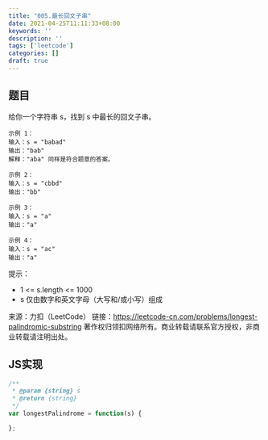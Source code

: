 ```yaml
---
title: "005.最长回文子串"
date: 2021-04-25T11:11:33+08:00
keywords: ''
description: ''
tags: ['leetcode']
categories: []
draft: true
---
```


## 题目

给你一个字符串 s，找到 s 中最长的回文子串。

```
示例 1：
输入：s = "babad"
输出："bab"
解释："aba" 同样是符合题意的答案。

示例 2：
输入：s = "cbbd"
输出："bb"

示例 3：
输入：s = "a"
输出："a"

示例 4：
输入：s = "ac"
输出："a"
```

提示：

- 1 <= s.length <= 1000
- s 仅由数字和英文字母（大写和/或小写）组成

来源：力扣（LeetCode）
链接：https://leetcode-cn.com/problems/longest-palindromic-substring
著作权归领扣网络所有。商业转载请联系官方授权，非商业转载请注明出处。


## JS实现

```javascript
/**
 * @param {string} s
 * @return {string}
 */
var longestPalindrome = function(s) {

};
```
